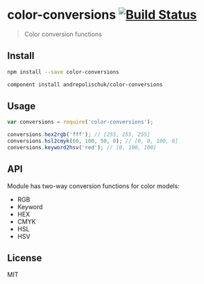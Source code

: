 # color-conversions [![Build Status](https://travis-ci.org/andrepolischuk/color-conversions.svg?branch=master)](https://travis-ci.org/andrepolischuk/color-conversions)

  > Color conversion functions

## Install

```sh
npm install --save color-conversions
```

```sh
component install andrepolischuk/color-conversions
```

## Usage

```js
var conversions = require('color-conversions');

conversions.hex2rgb('fff'); // [255, 255, 255]
conversions.hsl2cmyk(60, 100, 50, 0); // [0, 0, 100, 0]
conversions.keyword2hsv('red'); // [0, 100, 100]
```

## API

  Module has two-way conversion functions for color models:

  * RGB
  * Keyword
  * HEX
  * CMYK
  * HSL
  * HSV

## License

  MIT
